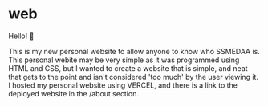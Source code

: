 # web
Hello! 👋

This is my new personal website to allow anyone to know who SSMEDAA is. This personal webite may be very simple as it was programmed using HTML and CSS, but I wanted to create a website that is simple, and neat that gets to the point and isn't considered 'too much' by the user viewing it. I hosted my personal website using VERCEL, and there is a link to the deployed website in the /about section.

